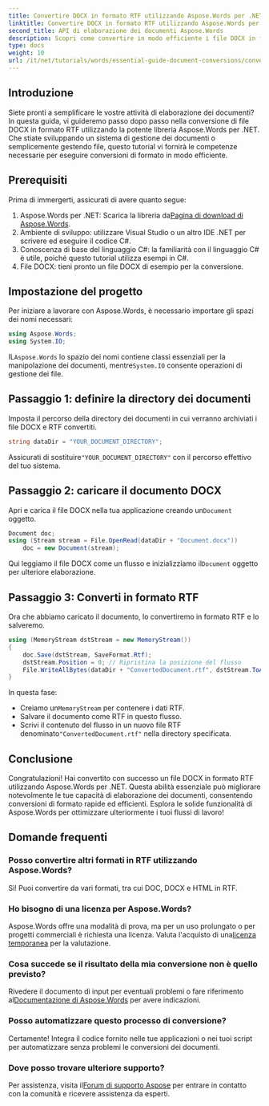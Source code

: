 ```yaml
---
title: Convertire DOCX in formato RTF utilizzando Aspose.Words per .NET
linktitle: Convertire DOCX in formato RTF utilizzando Aspose.Words per .NET
second_title: API di elaborazione dei documenti Aspose.Words
description: Scopri come convertire in modo efficiente i file DOCX in formato RTF utilizzando la libreria Aspose.Words per .NET. Questa guida passo passo riguarda il caricamento dei documenti e il salvataggio delle conversioni.
type: docs
weight: 10
url: /it/net/tutorials/words/essential-guide-document-conversions/convert-docx-to-rtf/
---
```

## Introduzione

Siete pronti a semplificare le vostre attività di elaborazione dei documenti? In questa guida, vi guideremo passo dopo passo nella conversione di file DOCX in formato RTF utilizzando la potente libreria Aspose.Words per .NET. Che stiate sviluppando un sistema di gestione dei documenti o semplicemente gestendo file, questo tutorial vi fornirà le competenze necessarie per eseguire conversioni di formato in modo efficiente.

## Prerequisiti

Prima di immergerti, assicurati di avere quanto segue:

1.  Aspose.Words per .NET: Scarica la libreria da[Pagina di download di Aspose.Words](https://releases.aspose.com/words/net/).
2. Ambiente di sviluppo: utilizzare Visual Studio o un altro IDE .NET per scrivere ed eseguire il codice C#.
3. Conoscenza di base del linguaggio C#: la familiarità con il linguaggio C# è utile, poiché questo tutorial utilizza esempi in C#.
4. File DOCX: tieni pronto un file DOCX di esempio per la conversione. 

## Impostazione del progetto

Per iniziare a lavorare con Aspose.Words, è necessario importare gli spazi dei nomi necessari:

```csharp
using Aspose.Words;
using System.IO;
```

 IL`Aspose.Words` lo spazio dei nomi contiene classi essenziali per la manipolazione dei documenti, mentre`System.IO` consente operazioni di gestione dei file.

## Passaggio 1: definire la directory dei documenti

Imposta il percorso della directory dei documenti in cui verranno archiviati i file DOCX e RTF convertiti. 

```csharp
string dataDir = "YOUR_DOCUMENT_DIRECTORY";
```

 Assicurati di sostituire`"YOUR_DOCUMENT_DIRECTORY"` con il percorso effettivo del tuo sistema.

## Passaggio 2: caricare il documento DOCX

 Apri e carica il file DOCX nella tua applicazione creando un`Document` oggetto.

```csharp
Document doc;
using (Stream stream = File.OpenRead(dataDir + "Document.docx"))
    doc = new Document(stream);
```

 Qui leggiamo il file DOCX come un flusso e inizializziamo il`Document` oggetto per ulteriore elaborazione.

## Passaggio 3: Converti in formato RTF

Ora che abbiamo caricato il documento, lo convertiremo in formato RTF e lo salveremo.

```csharp
using (MemoryStream dstStream = new MemoryStream())
{
    doc.Save(dstStream, SaveFormat.Rtf);
    dstStream.Position = 0; // Ripristina la posizione del flusso
    File.WriteAllBytes(dataDir + "ConvertedDocument.rtf", dstStream.ToArray());
}
```

In questa fase:
-  Creiamo un`MemoryStream` per contenere i dati RTF.
- Salvare il documento come RTF in questo flusso.
-  Scrivi il contenuto del flusso in un nuovo file RTF denominato`"ConvertedDocument.rtf"` nella directory specificata.

## Conclusione

Congratulazioni! Hai convertito con successo un file DOCX in formato RTF utilizzando Aspose.Words per .NET. Questa abilità essenziale può migliorare notevolmente le tue capacità di elaborazione dei documenti, consentendo conversioni di formato rapide ed efficienti. Esplora le solide funzionalità di Aspose.Words per ottimizzare ulteriormente i tuoi flussi di lavoro!

## Domande frequenti

### Posso convertire altri formati in RTF utilizzando Aspose.Words?
Sì! Puoi convertire da vari formati, tra cui DOC, DOCX e HTML in RTF.

### Ho bisogno di una licenza per Aspose.Words?
 Aspose.Words offre una modalità di prova, ma per un uso prolungato o per progetti commerciali è richiesta una licenza. Valuta l'acquisto di una[licenza temporanea](https://purchase.conholdate.com/temporary-license/) per la valutazione.

### Cosa succede se il risultato della mia conversione non è quello previsto?
 Rivedere il documento di input per eventuali problemi o fare riferimento al[Documentazione di Aspose.Words](https://reference.aspose.com/words/net/) per avere indicazioni.

### Posso automatizzare questo processo di conversione?
Certamente! Integra il codice fornito nelle tue applicazioni o nei tuoi script per automatizzare senza problemi le conversioni dei documenti.

### Dove posso trovare ulteriore supporto?
Per assistenza, visita il[Forum di supporto Aspose](https://forum.aspose.com/c/words/8) per entrare in contatto con la comunità e ricevere assistenza da esperti.